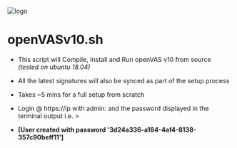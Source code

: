 ![logo](https://github.com/IonizeCbr/openVASv10.sh/blob/master/images.jpeg)
# openVASv10.sh
* This script will Compile, Install and Run openVAS v10 from source _(tested on ubuntu 18.04)_

* All the latest signatures will also be synced as part of the setup process

* Takes ~5 mins for a full setup from scratch

* Login @ https://ip with admin: and the password displayed in the terminal output i.e. > 

* **[User created with password '3d24a336-a184-4af4-8138-357c90beff11']**
